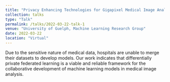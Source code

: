 ```yaml
---
title: "Privacy Enhancing Technologies for Gigapixel Medical Image Analysis"
collection: talks
type: "Talk"
permalink: /talks/2022-03-22-talk-1
venue: "University of Guelph, Machine Learning Research Group"
date: 2022-03-22
location: "Virtual"
---
```


Due to the sensitive nature of medical data, hospitals are unable to merge their datasets to develop models. Our work indicates that differentially private federated learning is a viable and reliable framework for the collaborative development of machine learning models in medical image analysis.
